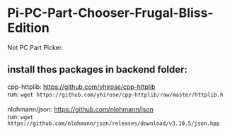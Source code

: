 # Pi-PC-Part-Chooser-Frugal-Bliss-Edition
Not PC Part Picker.





## install thes packages in backend folder:
cpp-httplib: https://github.com/yhirose/cpp-httplib \
run: ```wget https://github.com/yhirose/cpp-httplib/raw/master/httplib.h```  \
\
nlohmann/json: https://github.com/nlohmann/json  \
run: ```wget https://github.com/nlohmann/json/releases/download/v3.10.5/json.hpp``` 


